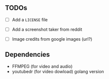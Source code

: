 ## TODOs

- [ ] Add a `LICENSE` file
- [ ] Add a screenshot taker from reddit
- [ ] Image credits from google images (url?)


## Dependencies

- FFMPEG (for video and audio)
- youtubedr (for video dowload) golang version

